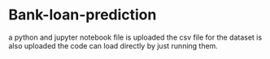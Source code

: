 # Bank-loan-prediction
a python and jupyter notebook file is uploaded
the csv file for the dataset is also uploaded
the code can load directly by just running them.

